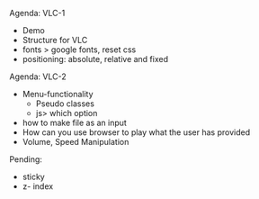 Agenda: VLC-1
* Demo
* Structure for VLC
* fonts > google fonts, reset css
* positioning: absolute, relative and fixed

Agenda: VLC-2
* Menu-functionality
    * Pseudo classes
    * js> which option
* how to make file as an input
* How can you use browser to play what the user has provided
* Volume, Speed Manipulation



Pending:
* sticky
* z- index